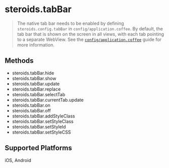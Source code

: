 steroids.tabBar
===========================

  > The native tab bar needs to be enabled by defining `steroids.config.tabBar` in `config/application.coffee`. By default, the tab bar that is shown on the screen in all views, with each tab pointing to a separate WebView. See the [`config/application.coffee`](http://guides.appgyver.com/steroids/guides/project_configuration/config-application-coffee/#steroidsconfigtabbar) guide for more information.


Methods
-------
  - steroids.tabBar.hide
  - steroids.tabBar.show
  - steroids.tabBar.update
  - steroids.tabBar.replace
  - steroids.tabBar.selectTab
  - steroids.tabBar.currentTab.update
  - steroids.tabBar.on
  - steroids.tabBar.off
  - steroids.tabBar.addStyleClass
  - steroids.tabBar.setStyleClass
  - steroids.tabBar.setStyleId
  - steroids.tabBar.setStyleCSS

Supported Platforms
-------
iOS, Android